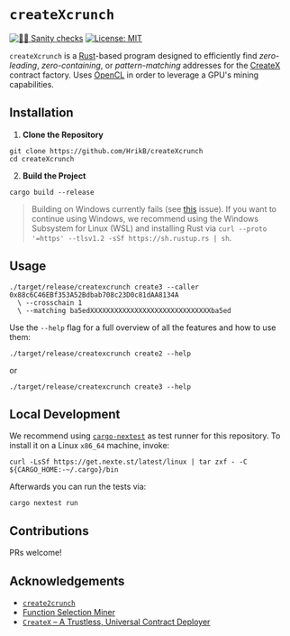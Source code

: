 # `createXcrunch`

[![👮‍♂️ Sanity checks](https://github.com/HrikB/createXcrunch/actions/workflows/checks.yml/badge.svg)](https://github.com/HrikB/createXcrunch/actions/workflows/checks.yml)
[![License: MIT](https://img.shields.io/badge/License-MIT-blue.svg)](https://opensource.org/license/mit/)

`createXcrunch` is a [Rust](https://www.rust-lang.org)-based program designed to efficiently find _zero-leading_, _zero-containing_, or _pattern-matching_ addresses for the [CreateX](https://github.com/pcaversaccio/createx) contract factory. Uses [OpenCL](https://www.khronos.org/opencl/) in order to leverage a GPU's mining capabilities.

## Installation

1. **Clone the Repository**

```console
git clone https://github.com/HrikB/createXcrunch
cd createXcrunch
```

2. **Build the Project**

```console
cargo build --release
```

> Building on Windows currently fails (see [this](https://github.com/HrikB/createXcrunch/issues/1) issue). If you want to continue using Windows, we recommend using the Windows Subsystem for Linux (WSL) and installing Rust via `curl --proto '=https' --tlsv1.2 -sSf https://sh.rustup.rs | sh`.

## Usage

```console
./target/release/createxcrunch create3 --caller 0x88c6C46EBf353A52Bdbab708c23D0c81dAA8134A
  \ --crosschain 1
  \ --matching ba5edXXXXXXXXXXXXXXXXXXXXXXXXXXXXXXba5ed
```

Use the `--help` flag for a full overview of all the features and how to use them:

```console
./target/release/createxcrunch create2 --help
```

or

```console
./target/release/createxcrunch create3 --help
```

## Local Development

We recommend using [`cargo-nextest`](https://nexte.st) as test runner for this repository. To install it on a Linux `x86_64` machine, invoke:

```console
curl -LsSf https://get.nexte.st/latest/linux | tar zxf - -C ${CARGO_HOME:-~/.cargo}/bin
```

Afterwards you can run the tests via:

```console
cargo nextest run
```

## Contributions

PRs welcome!

## Acknowledgements

- [`create2crunch`](https://github.com/0age/create2crunch)
- [Function Selection Miner](https://github.com/Vectorized/function-selector-miner)
- [`CreateX` – A Trustless, Universal Contract Deployer](https://github.com/pcaversaccio/createx)

